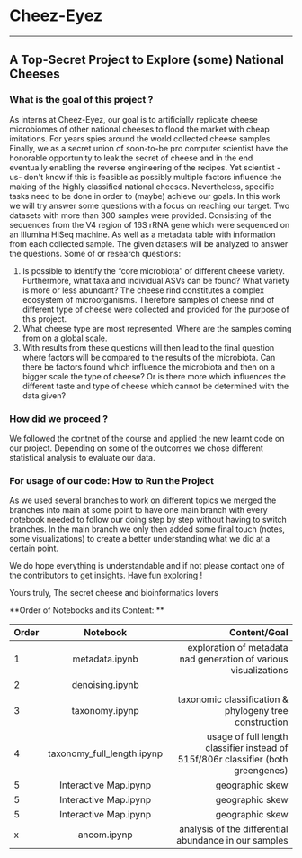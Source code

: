 # Cheez-Eyez
---

## A Top-Secret Project to Explore (some) National Cheeses

### What is the goal of this project ?
As interns at Cheez-Eyez, our goal is to artificially replicate cheese microbiomes of other national cheeses to flood the market with cheap imitations. For years spies around the world collected cheese samples. Finally, we as a secret union of soon-to-be pro computer scientist have the honorable opportunity to leak the secret of cheese and in the end eventually enabling the reverse engineering of the recipes. Yet scientist -us- don't know if this is feasible as possibly multiple factors influence the making of the highly classified national cheeses. Nevertheless, specific tasks need to be done in order to (maybe) achieve our goals. In this work we will try answer some questions with a focus on reaching our target. Two datasets with more than 300 samples were provided. Consisting of the sequences from the V4 region of 16S rRNA gene which were sequenced on an Illumina HiSeq machine. As well as a metadata table with information from each collected sample. The given datasets will be analyzed to answer the questions. Some of or research questions: 
1. Is possible to identify the “core microbiota” of different cheese variety. Furthermore, what taxa and individual ASVs can be found? What variety is more or less abundant? The cheese rind constitutes a complex ecosystem of microorganisms. Therefore samples of cheese rind of different type of cheese were collected and provided for the purpose of this project. 
2. What cheese type are most represented. Where are the samples coming from on a global scale. 
3. With results from these questions will then lead to the final question where factors will be compared to the results of the microbiota. Can there be factors found which influence the microbiota and then on a bigger scale the type of cheese? Or is there more which influences the different taste and type of cheese which cannot be determined with the data given?

### How did we proceed ?
We followed the contnet of the course and applied the new learnt code on our project. Depending on some of the outcomes we chose different statistical analysis to evaluate our data. 

### For usage of our code: How to Run the Project
As we used several branches to work on different topics we merged the branches into main at some point to have one main branch with every notebook needed to follow our doing step by step without having to switch branches. In the main branch we only then added some final touch (notes, some visualizations) to create a better understanding what we did at a certain point. 

We do hope everything is understandable and if not please contact one of the contributors to get insights. 
Have fun exploring !

Yours truly,
The secret cheese and bioinformatics lovers 

**Order of Notebooks and its Content: **

| Order   |      Notebook      |  Content/Goal |
|----------|:-------------:|------:|
| 1 |  metadata.ipynb | exploration of metadata nad generation of various visualizations |
| 2 |    denoising.ipynb   |    |
| 3 | taxonomy.ipynp |    taxonomic classification & phylogeny tree construction |
| 4 | taxonomy_full_length.ipynp |    usage of full length classifier instead of 515f/806r classifier (both greengenes) |
| 5 | Interactive Map.ipynp |    geographic skew |
| 5 | Interactive Map.ipynp |    geographic skew |
| 5 | Interactive Map.ipynp |    geographic skew |
| x | ancom.ipynp |    analysis of the differential abundance in our samples |
